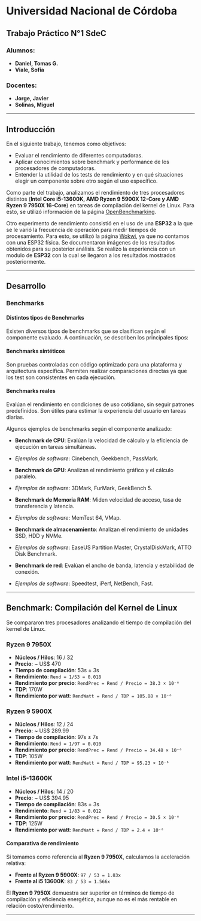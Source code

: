 # Universidad Nacional de Córdoba


## Trabajo Práctico N°1 SdeC


### Alumnos:
- **Daniel, Tomas G.**
- **Viale, Sofía**


### Docentes:
- **Jorge, Javier**
- **Solinas, Miguel**


---


## Introducción


En el siguiente trabajo, tenemos como objetivos:
- Evaluar el rendimiento de diferentes computadoras.
- Aplicar conocimientos sobre benchmark y performance de los procesadores de computadoras.
- Entender la utilidad de los tests de rendimiento y en qué situaciones elegir un componente sobre otro según el uso específico.


Como parte del trabajo, analizamos el rendimiento de tres procesadores distintos (**Intel Core i5-13600K, AMD Ryzen 9 5900X 12-Core y AMD Ryzen 9 7950X 16-Core**) en tareas de compilación del kernel de Linux. Para esto, se utilizó información de la página [OpenBenchmarking](https://openbenchmarking.org/test/pts/build-linux-kernel-1.15.0).


Otro experimento de rendimiento consistió en el uso de una **ESP32** a la que se le varió la frecuencia de operación para medir tiempos de procesamiento. Para esto, se utilizó la página [Wokwi](https://wokwi.com/projects/new/esp32), ya que no contamos con una ESP32 física. Se documentaron imágenes de los resultados obtenidos para su posterior análisis. Se realizo la experiencia con un modulo de **ESP32** con la cual se llegaron a los resultados mostrados posteriormente.


---


## Desarrollo


### Benchmarks


#### Distintos tipos de Benchmarks


Existen diversos tipos de benchmarks que se clasifican según el componente evaluado. A continuación, se describen los principales tipos:


#### **Benchmarks sintéticos**
Son pruebas controladas con código optimizado para una plataforma y arquitectura específica. Permiten realizar comparaciones directas ya que los test son consistentes en cada ejecución.


#### **Benchmarks reales**
Evalúan el rendimiento en condiciones de uso cotidiano, sin seguir patrones predefinidos. Son útiles para estimar la experiencia del usuario en tareas diarias.


Algunos ejemplos de benchmarks según el componente analizado:


- **Benchmark de CPU**: Evalúan la velocidad de cálculo y la eficiencia de ejecución en tareas simultáneas.
 - *Ejemplos de software*: Cinebench, Geekbench, PassMark.


- **Benchmark de GPU**: Analizan el rendimiento gráfico y el cálculo paralelo.
 - *Ejemplos de software*: 3DMark, FurMark, GeekBench 5.


- **Benchmark de Memoria RAM**: Miden velocidad de acceso, tasa de transferencia y latencia.
 - *Ejemplos de software*: MemTest 64, VMap.


- **Benchmark de almacenamiento**: Analizan el rendimiento de unidades SSD, HDD y NVMe.
 - *Ejemplos de software*: EaseUS Partition Master, CrystalDiskMark, ATTO Disk Benchmark.


- **Benchmark de red**: Evalúan el ancho de banda, latencia y estabilidad de conexión.
 - *Ejemplos de software*: Speedtest, iPerf, NetBench, Fast.


---


## Benchmark: Compilación del Kernel de Linux


Se compararon tres procesadores analizando el tiempo de compilación del kernel de Linux.


### **Ryzen 9 7950X**
- **Núcleos / Hilos**: 16 / 32
- **Precio**: ~ US$ 470
- **Tiempo de compilación**: 53s ± 3s
- **Rendimiento**: `Rend = 1/53 = 0.018`
- **Rendimiento por precio**: `RendPrec = Rend / Precio = 38.3 × 10⁻⁶`
- **TDP**: 170W
- **Rendimiento por watt**: `RendWatt = Rend / TDP = 105.88 × 10⁻⁶`


### **Ryzen 9 5900X**
- **Núcleos / Hilos**: 12 / 24
- **Precio**: ~ US$ 289.99
- **Tiempo de compilación**: 97s ± 7s
- **Rendimiento**: `Rend = 1/97 = 0.010`
- **Rendimiento por precio**: `RendPrec = Rend / Precio = 34.48 × 10⁻⁶`
- **TDP**: 105W
- **Rendimiento por watt**: `RendWatt = Rend / TDP = 95.23 × 10⁻⁶`


### **Intel i5-13600K**
- **Núcleos / Hilos**: 14 / 20
- **Precio**: ~ US$ 394.95
- **Tiempo de compilación**: 83s ± 3s
- **Rendimiento**: `Rend = 1/83 = 0.012`
- **Rendimiento por precio**: `RendPrec = Rend / Precio = 30.5 × 10⁻⁶`
- **TDP**: 125W
- **Rendimiento por watt**: `RendWatt = Rend / TDP = 2.4 × 10⁻⁶`


#### **Comparativa de rendimiento**


Si tomamos como referencia al **Ryzen 9 7950X**, calculamos la aceleración relativa:


- **Frente al Ryzen 9 5900X**: `97 / 53 = 1.83x`
- **Frente al i5 13600K**: `83 / 53 = 1.566x`


El **Ryzen 9 7950X** demuestra ser superior en términos de tiempo de compilación y eficiencia energética, aunque no es el más rentable en relación costo/rendimiento.


---